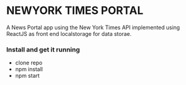 # NEWYORK TIMES PORTAL

A News Portal app using the New York Times API implemented using ReactJS as front end localstorage for data storae.

### Install and get it running

- clone repo
- npm install
- npm start
